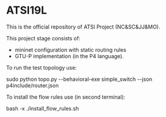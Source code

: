 # ATSI19L

This is the official repository of ATSI Project (NC&SC&JJ&MO).

This project stage consists of:
- mininet configuration with static routing rules
- GTU-P implementation (in the P4 language).

To run the test topology use:

sudo python topo.py --behavioral-exe simple_switch --json p4include/router.json

To install the flow rules use (in second terminal):

bash -x ./install_flow_rules.sh
